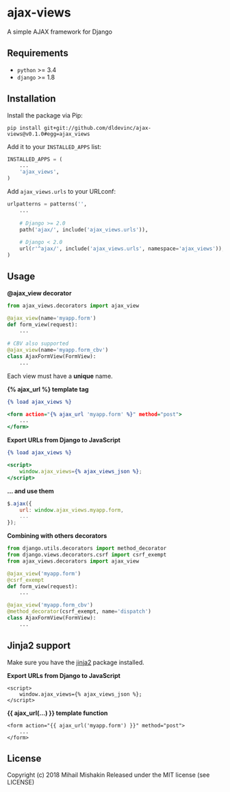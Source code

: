 # ajax-views
A simple AJAX framework for Django

Requirements
------------
* `python` >= 3.4
* `django` >= 1.8

Installation
------------
Install the package via Pip:

```
pip install git+git://github.com/dldevinc/ajax-views@v0.1.0#egg=ajax_views
```

Add it to your `INSTALLED_APPS` list:

```python
INSTALLED_APPS = (
    ...
    'ajax_views',
)
```

Add `ajax_views.urls` to your URLconf:

```python
urlpatterns = patterns('',
    ...
    
    # Django >= 2.0
    path('ajax/', include('ajax_views.urls')),
    
    # Django < 2.0
    url(r'^ajax/', include('ajax_views.urls', namespace='ajax_views')),
)
```

Usage
-----

**@ajax_view decorator**
```python
from ajax_views.decorators import ajax_view

@ajax_view(name='myapp.form')
def form_view(request):
    ...
    
# CBV also supported
@ajax_view(name='myapp.form_cbv')
class AjaxFormView(FormView):
    ...
```
Each view must have a **unique** name.

**{% ajax_url %} template tag**
```djangotemplate
{% load ajax_views %}

<form action="{% ajax_url 'myapp.form' %}" method="post">
    ...
</form>
```

**Export URLs from Django to JavaScript**
```djangotemplate
{% load ajax_views %}

<script>
    window.ajax_views={% ajax_views_json %};
</script>
```

**... and use them**
```javascript
$.ajax({
    url: window.ajax_views.myapp.form,
    ...
});
```

**Combining with others decorators**
```python
from django.utils.decorators import method_decorator
from django.views.decorators.csrf import csrf_exempt
from ajax_views.decorators import ajax_view

@ajax_view('myapp.form')
@csrf_exempt
def form_view(request):
    ...

@ajax_view('myapp.form_cbv')
@method_decorator(csrf_exempt, name='dispatch')
class AjaxFormView(FormView):
    ...
```

Jinja2 support
--------------
Make sure you have the [jinja2](http://jinja.pocoo.org/) package installed.

**Export URLs from Django to JavaScript**
```jinja2
<script>
    window.ajax_views={% ajax_views_json %};
</script>
```

**{{ ajax_url(...) }} template function**
```jinja2
<form action="{{ ajax_url('myapp.form') }}" method="post">
    ...
</form>
```

## License
Copyright (c) 2018 Mihail Mishakin Released under the MIT license (see LICENSE)
